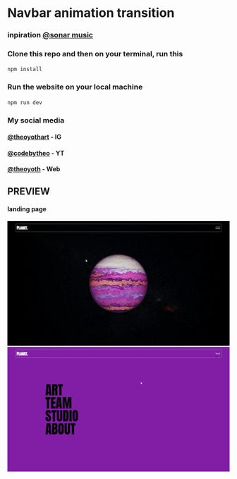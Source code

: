 # Navbar animation transition
### inpiration [@sonar music](https://www.sonarmusic.com.au/)
### Clone this repo and then on your terminal, run this
```
npm install
```
### Run the website on your local machine
```
npm run dev
```
### My social media
#### [@theoyothart](https://www.instagram.com/theoyothart/) - IG
#### [@codebytheo](https://www.youtube.com/@codebytheo) - YT
#### [@theoyoth](https://www.theoyoth.vercel.app/) - Web
## PREVIEW
#### landing page
![preview image](./public/preview-1.png "preview website")
![preview image](./public/preview-2.png "preview website")